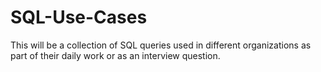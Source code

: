 # SQL-Use-Cases

This will be a collection of SQL queries used in different organizations as part of their daily work or as an interview question.
